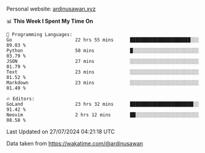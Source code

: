Personal website: [ardinusawan.xyz](https://ardinusawan.xyz)

<!--START_SECTION:waka-->
📊 **This Week I Spent My Time On** 

```text
💬 Programming Languages: 
Go                       22 hrs 55 mins      ██████████████████████░░░   89.03 % 
Python                   58 mins             █░░░░░░░░░░░░░░░░░░░░░░░░   03.79 % 
JSON                     27 mins             ░░░░░░░░░░░░░░░░░░░░░░░░░   01.79 % 
Text                     23 mins             ░░░░░░░░░░░░░░░░░░░░░░░░░   01.52 % 
Markdown                 23 mins             ░░░░░░░░░░░░░░░░░░░░░░░░░   01.49 % 

🔥 Editors: 
GoLand                   23 hrs 32 mins      ███████████████████████░░   91.42 % 
Neovim                   2 hrs 12 mins       ██░░░░░░░░░░░░░░░░░░░░░░░   08.58 % 
```


 Last Updated on 27/07/2024 04:21:18 UTC
<!--END_SECTION:waka-->
Data taken from https://wakatime.com/@ardinusawan

